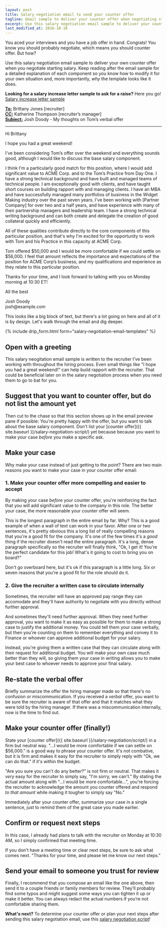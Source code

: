 ```yaml
---
layout: post
title: Salary negotiation email to send your counter offer
tagline: Email sample to deliver your counter offer when negotiating starting salary
excerpt: Use this salary negotiation email sample to deliver your counter offer when you negotiate starting salary.
last_modified_at: 2016-10-10
---	
```

You aced your interviews and you have a job offer in hand. Congrats! You know you should probably negotiate, which means you should counter offer. But how?

Use this salary negotiation email sample to deliver your own counter offer when you negotiate starting salary. Keep reading after the email sample for a detailed explanation of each component so you know how to modify it for your own situation and, more importantly, _why_ the template looks like it does.

<div class='ad-box'>
<p><strong>Looking for a salary increase letter sample to ask for a raise?</strong> Here you go! <a href="{{ site.baseurl }}/salary-increase-letter-sample/">Salary increase letter sample</a></p>
</div>
	
<div class='sample-email'>
<p>
	<strong><u>To:</u></strong> Brittany Jones <brittany.jones@example.com> [recruiter]<br>
	<strong><u>CC:</u></strong> Katherine Thompson <katherine.thompson@example.com> [recruiter’s manager]<br>
	<strong><u>Subject:</u></strong> Josh Doody - My thoughts on Tom’s verbal offer
</p>
<hr>
<p>Hi Brittany</p>
<p>I hope you had a great weekend!</p>
<p>I've been considering Tom’s offer over the weekend and everything sounds good, although I would like to discuss the base salary component.</p>
<p>I think I'm a particularly good match for this position, where I would add significant value to ACME Corp. and to the Tom’s Practice from Day One. I have a strong technical background and have built and managed teams of technical people. I am exceptionally good with clients, and have taught short courses on building rapport with and managing clients. I have an MBA and have successfully managed many portfolios of business in the Widget Making industry over the past seven years. I've been working with [Partner Company] for over two and a half years, and have experience with many of their partnership managers and leadership team. I have a strong technical writing background and can both create and delegate the creation of good collateral quickly and efficiently. </p>
<p>All of these qualities contribute directly to the core components of this particular position, and that's why I'm excited for the opportunity to work with Tom and his Practice in this capacity at ACME Corp.</p>
<p>Tom offered $50,000 and I would be more comfortable if we could settle on $56,000. I feel that amount reflects the importance and expectations of the position for ACME Corp’s business, and my qualifications and experience as they relate to this particular position. </p>
<p>Thanks for your time, and I look forward to talking with you on Monday morning at 10:30 ET!</p>
<p>All the best</p>
<p>Josh Doody<br>
josh@example.com</p>
</div>

This looks like a big block of text, but there's a lot going on here and all of it is by design. Let's walk through the email and dig deeper.

{% include drip_form.html form="salary-negotiation-email-templates" %}

## Open with a greeting 

This salary neogitation email sample is written to the recruiter I’ve been working with throughout the hiring process. Even small things like "I hope you had a great weekend!" can help build rapport with the recruiter. That could be beneficial later on in the salary negotiation process when you need them to go to bat for you.

## Suggest that you want to counter offer, but do not list the amount yet

Then cut to the chase so that this section shows up in the email preview pane if possible: You're pretty happy with the offer, but you want to talk about the base salary component. Don't list your [counter offer]({{ site.baseurl }}/salary-negotiation-script/) yet because because you want to make your case _before_ you make a specific ask.

## Make your case

Why make your case instead of just getting to the point? There are two main reasons you want to make your case in your counter offer email:

### 1. Make your counter offer more compelling and easier to accept

By making your case _before_ your counter offer, you're reinforcing the fact that you will add significant value to the company in this role. The better your case, the more reasonable your counter offer will seem.

This is the longest paragraph in the entire email by far. Why? This is a good example of when a wall of text can work in your favor. After one or two sentences, it's pretty obvious this a long list of really compelling reasons that you're a good fit for the company. It's one of the few times it's a _good_ thing if the recruiter doesn't read the entire paragraph. It's a long, dense paragraph specifically so the recruiter will finally think, "Ok, I get it! You're the perfect candidate for this job! What's it going to cost to bring you on board?"

Don't go overboard here, but it's ok if this paragraph is a little long. Six or seven reasons that you're a good fit for the role should do it.

### 2. Give the recruiter a written case to circulate internally

Sometimes, the recruiter will have an approved pay range they can accomodate and they'll have authority to negotiate with you directly without further approval. 

And sometimes they'll need further approval. When they need further approval, you want to make it as easy as possible for them to make a strong case to justify the additional money. You could tell them your case verbally, but then you're counting on them to remember everything and convey it to Finance or whoever can approve additional budget for your salary.

Instead, you're giving them a written case that they can circulate along with their request for additional budget. You will make your own case much better than they will, so giving them your case in writing allows you to make your best case to whoever needs to approve your final salary.

## Re-state the verbal offer

Briefly summarize the offer the hiring manager made so that there's no confusion or miscommunication. If you received a _verbal_ offer, you want to be sure the recruiter is aware of that offer and that it matches what they were told by the hiring manager. If there was a miscommunication internally, now is the time to find out.

##  Make your counter offer (finally!)

State your [counter offer]({{ site.baseurl }}/salary-negotiation/script/) in a firm but neutral way. "...I would be more comfortable if we can settle on $56,000." is a good way to phrase your counter offer. It's not combative, but it is firm and makes it easy for the recruiter to simply reply with "Ok, we can do that." if it's within the budget.

"Are you sure you can't do any better?" is not firm or neutral. That makes it _very_ easy for the recruiter to simply say, "I'm sorry, we can't." By stating the actual amount along with "...I would be more comfortable...", you're forcing the recruiter to acknowledge the amount you counter offered and respond _to that amount_ while making it tougher to simply say "No."

Immediately after your counter offer, summarize your case in a single sentence, just to remind them of the great case you made earlier.

## Confirm or request next steps

In this case, I already had plans to talk with the recruiter on Monday at 10:30 AM, so I simply confirmed that meeting time.

If you don't have a meeting time or clear next steps, be sure to ask what comes next. "Thanks for your time, and please let me know our next steps."

## Send your email to someone you trust for review

Finally, I recommend that you compose an email like the one above, then send it to a couple friends or family members for review. They’ll probably find some typos and might suggest some ways you can tighten it up or make it better. You can always redact the actual numbers if you’re not comfortable sharing them.

<div class="ad-box">
	<p><strong>What's next?</strong> To determine your counter offer or plan your next steps after sending this salary negotiation email, use this <a href="{{ site.baseurl }}/salary-negotiation-script/">salary negotiation script</a>!</p>
</div>
